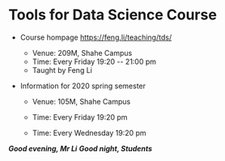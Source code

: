 # Tools for Data Science Course

- Course hompage
  https://feng.li/teaching/tds/


    - Venue: 209M, Shahe Campus
    - Time: Every Friday 19:20 -- 21:00 pm
    - Taught by Feng Li

- Information for 2020 spring semester



    - Venue: 105M, Shahe Campus

    - Time: Every Friday 19:20 pm
   
    - Time: Every Wednesday 19:20 pm

***Good evening, Mr Li***
***Good night, Students***

